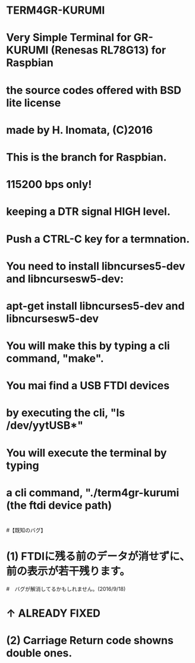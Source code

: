 # TERM4GR-KURUMI
# Very Simple Terminal for GR-KURUMI (Renesas RL78G13) for Raspbian
# the source codes offered with BSD lite license
# made by H. Inomata, (C)2016
#
# This is the branch for Raspbian.
#
# 115200 bps only!
# keeping a DTR signal HIGH level.
# Push a CTRL-C key for a termnation.
#
# You need to install libncurses5-dev and libncursesw5-dev:
# apt-get install libncurses5-dev and libncursesw5-dev
# You will make this by typing a cli command, "make".
#
# You mai find a USB FTDI devices 
# by executing the cli, "ls /dev/yytUSB*"
#
# You will execute the terminal by typing 
# a cli command, "./term4gr-kurumi (the ftdi device path) 
#
#【既知のバグ】
# (1) FTDIに残る前のデータが消せずに、前の表示が若干残ります。
#　バグが解消してるかもしれません。(2016/9/18)
#  ↑ ALREADY FIXED
#
# (2) Carriage Return code showns double ones.
# 


